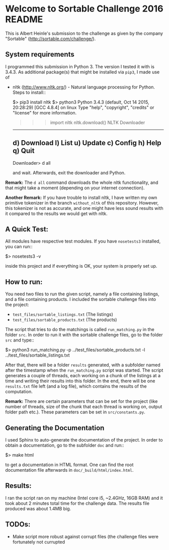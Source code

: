 Welcome to Sortable Challenge 2016 README
=========================================

This is Albert Heinle's submission to the challenge as given by the
company "Sortable" (http://sortable.com/challenge/).

System requirements
-------------------

I programmed this submission in Python 3. The version I tested it with
is 3.4.3. As additional package(s) that might be installed via `pip3`, I
made use of

- nltk (http://www.nltk.org/) - Natural language processing for Python.
  Steps to install::

    $> pip3 install nltk
    $> python3
    Python 3.4.3 (default, Oct 14 2015, 20:28:29) 
    [GCC 4.8.4] on linux
    Type "help", "copyright", "credits" or "license" for more information.
    >>> import nltk
    >>> nltk.download()
    NLTK Downloader
    ---------------------------------------------------------------------------
    d) Download   l) List    u) Update   c) Config   h) Help   q) Quit
    ---------------------------------------------------------------------------
    Downloader> d all
    
  and wait. Afterwards, exit the downloader and Python.

**Remark:** The `d all` command downloads the whole nltk
functionality, and that might take a moment (depending on your
internet connection).

**Another Remark:** If you have trouble to install nltk, I have
written my own primitive tokenizer in the branch `without_nltk` of
this repository. However, this tokenizer is not as accurate, and one
might have less sound results with it compared to the results we would
get with nltk.


A Quick Test:
-------------

All modules have respective test modules. If you have `nosetests3`
installed, you can run::

  $> nosetests3 -v

inside this project and if everything is OK, your system is properly
set up.


How to run:
-----------

You need two files to run the given script, namely a file containing
listings, and a file containing products. I included the sortable
challenge files into the project:

 - `test_files/sortable_listings.txt` (The listings)
 - `test_files/sortable_products.txt` (The products)

The script that tries to do the matchings is called `run_matching.py`
in the folder `src`. In order to run it with the sortable challenge
files, go to the folder `src` and type::

  $> python3 run_matching.py -p ../test_files/sortable_products.txt -l ../test_files/sortable_listings.txt

After that, there will be a folder `results` generated, with a
subfolder named after the timestamp when the `run_matching.py` script
was started. The script generates a couple of threads, each working on
a chunk of the listings at a time and writing their results into this
folder. In the end, there will be one `results.txt` file left (and a
log file), which contains the results of the computation.

**Remark:** There are certain parameters that can be set for the
project (like number of threads, size of the chunk that each thread
is working on, output folder path etc.). These parameters can be set
in `src/constants.py`.


Generating the Documentation
----------------------------

I used Sphinx to auto-generate the documentation of the project. In
order to obtain a documentation, go to the subfolder `doc` and run::

  $> make html

to get a documentation in HTML format. One can find the root
documentation file afterwards in `doc/_build/html/index.html`.


Results:
--------

I ran the script ran on my machine (Intel core i5, ~2.4GHz, 16GB RAM)
and it took about 2 minutes total time for the challenge data. The
results file produced was about 1.4MB big.


TODOs:
------

 - Make script more robust against corrupt files (the challenge files
   were fortunately not currupted
